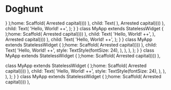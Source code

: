 # Doghunt
  }
    );home: Scaffold(
        Arrested capital))))
        ),         child: Text(
      ),
        Arrested capital))))
        ),         child: Text(
            'Hello, World! ++',
    );
  }
}
class MyApp extends StatelessWidget {
    );home: Scaffold(
        Arrested capital))))
        ),         child: Text(
            'Hello, World! ++',
      ),
        Arrested capital))))
        ),         child: Text(
            'Hello, World! ++',
    );
  }
}
class MyApp extends StatelessWidget {
    );home: Scaffold(
        Arrested capital))))
        ),         child: Text(
            'Hello, World! ++',
            style: TextStyle(fontSize: 24),
          ),
        ),
      ),
    );
  }
}
class MyApp extends StatelessWidget {
    );home: Scaffold(
        Arrested capital))))
        ),

class MyApp extends StatelessWidget {
    );home: Scaffold(
        Arrested capital))))
        ),         child: Text(
            'Hello, World! ++',
            style: TextStyle(fontSize: 24),
          ),
        ),
      ),
    );
  }
}
class MyApp extends StatelessWidget {
    );home: Scaffold(
        Arrested capital))))
        ),
